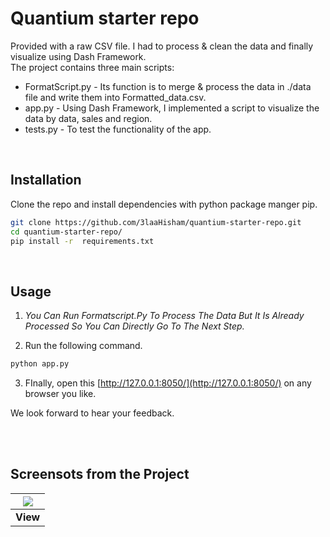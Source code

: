 # Quantium starter repo

Provided with a raw CSV file. I had to process \& clean the data and finally visualize using Dash Framework.
<br>
The project contains three main scripts:
- FormatScript.py - Its function is to merge & process the data in ./data file and write them into Formatted_data.csv.
- app.py - Using Dash Framework, I implemented a script to visualize the data by data, sales and region.
- tests.py - To test the functionality of the app.

<br>

## Installation
Clone the repo and install dependencies with python package manger pip.

```bash
git clone https://github.com/3laaHisham/quantium-starter-repo.git
cd quantium-starter-repo/
pip install -r  requirements.txt
```

<br>

## Usage
1. *You Can Run Formatscript.Py To Process The Data But It Is Already Processed So You Can Directly Go To The Next Step.*

2. Run the following command.

```bash
python app.py
```

3. FInally, open this [http://127.0.0.1:8050/](http://127.0.0.1:8050/) on any browser you like.

We look forward to hear your feedback.

<br><br>
## Screensots from the Project
| <img src="https://github.com/3laaHisham/quantium-starter-repo/releases/download/untagged-7a8bb7abb9e92a1fd81b/Untitled.jpg"> |
|:--:| 
| **View** |
